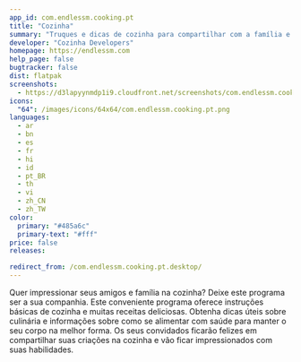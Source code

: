 ```yaml
---
app_id: com.endlessm.cooking.pt
title: "Cozinha"
summary: "Truques e dicas de cozinha para compartilhar com a família e amigos"
developer: "Cozinha Developers"
homepage: https://endlessm.com
help_page: false
bugtracker: false
dist: flatpak
screenshots:
  - https://d3lapyynmdp1i9.cloudfront.net/screenshots/com.endlessm.cooking.pt/C/com.endlessm.cooking.pt-screenshot1.jpg
icons:
  "64": /images/icons/64x64/com.endlessm.cooking.pt.png
languages:
  - ar
  - bn
  - es
  - fr
  - hi
  - id
  - pt_BR
  - th
  - vi
  - zh_CN
  - zh_TW
color:
  primary: "#485a6c"
  primary-text: "#fff"
price: false
releases:

redirect_from: /com.endlessm.cooking.pt.desktop/
---
```


<p>Quer impressionar seus amigos e família na cozinha? Deixe este programa ser a sua companhia. Este conveniente programa oferece instruções básicas de cozinha e muitas receitas deliciosas. Obtenha dicas úteis sobre culinária e informações sobre como se alimentar com saúde para manter o seu corpo na melhor forma. Os seus convidados ficarão felizes em compartilhar suas criações na cozinha e vão ficar impressionados com suas habilidades.</p>